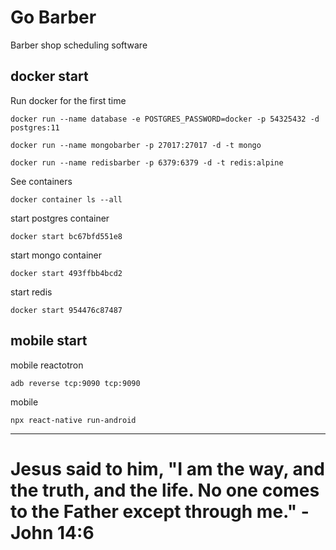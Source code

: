 # Go Barber

Barber shop scheduling software

## docker start

Run docker for the first time

```docker run --name database -e POSTGRES_PASSWORD=docker -p 54325432 -d postgres:11```

```docker run --name mongobarber -p 27017:27017 -d -t mongo```

```docker run --name redisbarber -p 6379:6379 -d -t redis:alpine```

See containers

```docker container ls --all```

start postgres container

```docker start bc67bfd551e8```

start mongo container

```docker start 493ffbb4bcd2```

start redis 

```docker start 954476c87487```

## mobile start

mobile reactotron 

```adb reverse tcp:9090 tcp:9090```

mobile 

```npx react-native run-android```

---

# Jesus said to him, "I am the way, and the truth, and the life. No one comes to the Father except through me." - John 14:6
